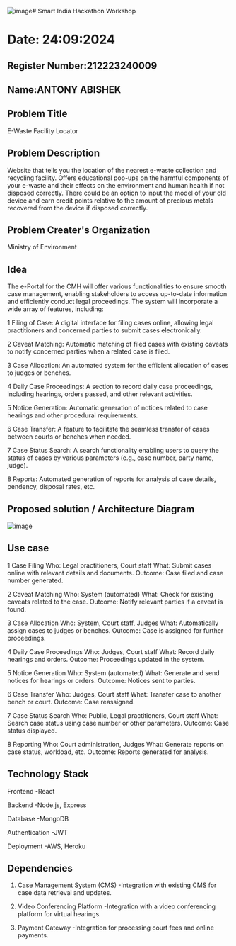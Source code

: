![image](https://github.com/user-attachments/assets/361c11c8-1478-46fb-99fe-e590435f3d6d)# Smart India Hackathon Workshop
# Date: 24:09:2024
## Register Number:212223240009
## Name:ANTONY ABISHEK

## Problem Title 


E-Waste Facility Locator
## Problem Description
Website that tells you the location of the nearest e-waste collection and recycling facility. Offers educational pop-ups on the harmful components of your e-waste and their effects on the environment and human health if not disposed correctly. There could be an option to input the model of your old device and earn credit points relative to the amount of precious metals recovered from the device if disposed correctly.
## Problem Creater's Organization
Ministry of Environment

## Idea
The e-Portal for the CMH will offer various functionalities to ensure smooth case management, enabling stakeholders to access up-to-date information and efficiently conduct legal proceedings. The system will incorporate a wide array of features, including:

1 Filing of Case: A digital interface for filing cases online, allowing legal practitioners and concerned parties to submit cases electronically.

2 Caveat Matching: Automatic matching of filed cases with existing caveats to notify concerned parties when a related case is filed.

3 Case Allocation: An automated system for the efficient allocation of cases to judges or benches.

4 Daily Case Proceedings: A section to record daily case proceedings, including hearings, orders passed, and other relevant activities.

5 Notice Generation: Automatic generation of notices related to case hearings and other procedural requirements.

6 Case Transfer: A feature to facilitate the seamless transfer of cases between courts or benches when needed.

7 Case Status Search: A search functionality enabling users to query the status of cases by various parameters (e.g., case number, party name, judge).

8 Reports: Automated generation of reports for analysis of case details, pendency, disposal rates, etc.

## Proposed solution / Architecture Diagram
![image](https://github.com/user-attachments/assets/be4975d6-7d8a-4049-ac44-be7519d86931)

## Use case
1 Case Filing
Who: Legal practitioners, Court staff
What: Submit cases online with relevant details and documents.
Outcome: Case filed and case number generated.

2 Caveat Matching
Who: System (automated)
What: Check for existing caveats related to the case.
Outcome: Notify relevant parties if a caveat is found.

3 Case Allocation
Who: System, Court staff, Judges
What: Automatically assign cases to judges or benches.
Outcome: Case is assigned for further proceedings.

4 Daily Case Proceedings
Who: Judges, Court staff
What: Record daily hearings and orders.
Outcome: Proceedings updated in the system.

5 Notice Generation
Who: System (automated)
What: Generate and send notices for hearings or orders.
Outcome: Notices sent to parties.

6 Case Transfer
Who: Judges, Court staff
What: Transfer case to another bench or court.
Outcome: Case reassigned.

7 Case Status Search
Who: Public, Legal practitioners, Court staff
What: Search case status using case number or other parameters.
Outcome: Case status displayed.

8 Reporting
Who: Court administration, Judges
What: Generate reports on case status, workload, etc.
Outcome: Reports generated for analysis.

## Technology Stack
Frontend        -React

Backend         -Node.js, Express

Database        -MongoDB

Authentication  -JWT

Deployment      -AWS, Heroku

## Dependencies
1. Case Management System (CMS)
   -Integration with existing CMS for case data retrieval and updates.
            
2. Video Conferencing Platform
   -Integration with a video conferencing platform for virtual hearings.
            
3. Payment Gateway
   -Integration for processing court fees and online payments.






